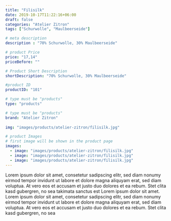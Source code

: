 ```yaml
---
title: "Filisilk"
date: 2019-10-17T11:22:16+06:00
draft: false
categories: "Atelier Zitron"
tags: ["Schurwolle", "Maulbeerseide"] 	

# meta description
description : "70% Schurwolle, 30% Maulbeerseide"

# product Price
price: "17,14"
priceBefore: ""

# Product Short Description
shortDescription: "70% Schurwolle, 30% Maulbeerseide"

#product ID
productID: "101"

# type must be "products"
type: "products"

# type must be "products"
brand: "Atelier Zitron"
   
img: "images/products/atelier-zitron/filisilk.jpg"

# product Images
# first image will be shown in the product page
images:
  - image: "images/products/atelier-zitron/filisilk.jpg"
  - image: "images/products/atelier-zitron/filisilk.jpg"
  - image: "images/products/atelier-zitron/filisilk.jpg"
---
```


Lorem ipsum dolor sit amet, consetetur sadipscing elitr, sed diam nonumy eirmod tempor invidunt ut labore et dolore magna aliquyam erat, sed diam voluptua. At vero eos et accusam et justo duo dolores et ea rebum. Stet clita kasd gubergren, no sea takimata sanctus est Lorem ipsum dolor sit amet. Lorem ipsum dolor sit amet, consetetur sadipscing elitr, sed diam nonumy eirmod tempor invidunt ut labore et dolore magna aliquyam erat, sed diam voluptua. At vero eos et accusam et justo duo dolores et ea rebum. Stet clita kasd gubergren, no sea 
